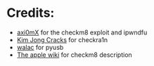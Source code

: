# Credits:
- [axi0mX](https://github.com/axi0mx) for the checkm8 exploit and ipwndfu
- [Kim Jong Cracks](https://github.com/KJCracks) for checkra1n
- [walac](https://github.com/walac) for pyusb
- [The apple wiki](https://theapplewiki.com/wiki/) for checkm8 description
